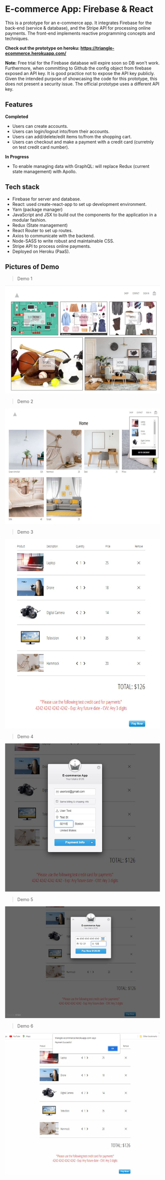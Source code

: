 # E-commerce App: Firebase & React
This is a prototype for an e-commerce app. It integrates Firebase for the back-end (service &amp; database), and the Stripe API for processing online payments. The front-end implements reactive programming concepts and techniques.  

**Check out the prototype on heroku: https://triangle-ecommerce.herokuapp.com/**

**Note:** Free trial for the Firebase database will expire soon so DB won't work. Furthermore, when committing to Github the config object from firebase exposed an API key. It is good practice not to expose the API key publicly. Given the intended purpose of showcasing the code for this prototype, this does not present a security issue. The official prototype uses a different API key.

## Features

**Completed**

* Users can create accounts.
* Users can login/logout into/from their accounts.
* Users can add/delete/edit items to/from the shopping cart.
* Users can checkout and make a payment with a credit card (curretnly on test credit card number).

**In Progress**

* To enable managing data with GraphQL: will replace Redux (current state management) with Apollo.

## Tech stack
* Firebase  for server and database.
* React: used create-react-app to set up development environment.
* Yarn (package manager)
* JavaScript and JSX to build out the components for the application in a modular fashion.
* Redux (State management) 
* React Router to set up routes.
* Axios to communicate with the backend.
* Node-SASS to write robust and maintainable CSS.
* Stripe API to process online payments.
* Deployed on Heroku (PaaS).

## Pictures of Demo

>Demo 1

![Demo1](Pic1.JPG)

>Demo 2

![Demo2](Pic2.JPG)

>Demo 3

![Demo3](Pic3.JPG)

>Demo 4

![Demo4](Pic4.JPG)

>Demo 5

![Demo5](Pic5.JPG)

>Demo 6

![Demo6](Pic6.JPG)
